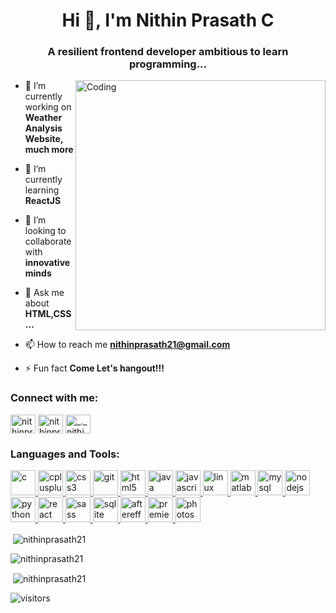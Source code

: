 <h1 align="center">Hi 👋, I'm Nithin Prasath C</h1>
<h3 align="center">A resilient frontend developer ambitious to learn programming...</h3>
<img align="right" alt="Coding" width="400" src="https://media3.giphy.com/media/qgQUggAC3Pfv687qPC/giphy.gif">

- 🔭 I’m currently working on **Weather Analysis Website, much more**

- 🌱 I’m currently learning **ReactJS**

- 👯 I’m looking to collaborate with **innovative minds**

- 💬 Ask me about **HTML,CSS...**

- 📫 How to reach me **nithinprasath21@gmail.com**

- ⚡ Fun fact **Come Let's hangout!!!**

<h3 align="left">Connect with me:</h3>
<p align="left">
<a href="https://twitter.com/nithinprasath21" target="blank"><img align="center" src="https://cdn.cdnlogo.com/logos/t/96/twitter-icon.svg" alt="nithinprasath21" height="30" width="40" /></a>
<a href="https://fb.com/nithinprasath21" target="blank"><img align="center" src="https://upload.wikimedia.org/wikipedia/commons/1/1b/Facebook_icon.svg" alt="nithinprasath21" height="30" width="40" /></a>
<a href="https://instagram.com/_._nithin__" target="blank"><img align="center" src="https://upload.wikimedia.org/wikipedia/commons/e/e7/Instagram_logo_2016.svg" alt="_._nithin__" height="30" width="40" /></a>
</p>

<h3 align="left">Languages and Tools:</h3>
<p align="left"> <a href="https://www.cprogramming.com/" target="_blank" rel="noreferrer"> <img src="https://upload.wikimedia.org/wikipedia/commons/1/18/C_Programming_Language.svg" alt="c" width="40" height="40"/> </a> <a href="https://www.w3schools.com/cpp/" target="_blank" rel="noreferrer"> <img src="https://upload.wikimedia.org/wikipedia/commons/1/18/ISO_C%2B%2B_Logo.svg" alt="cplusplus" width="40" height="40"/> </a> <a href="https://www.w3schools.com/css/" target="_blank" rel="noreferrer"> <img src="https://upload.wikimedia.org/wikipedia/commons/3/3d/CSS.3.svg" alt="css3" width="40" height="40"/> </a> <a href="https://git-scm.com/" target="_blank" rel="noreferrer"> <img src="https://www.vectorlogo.zone/logos/git-scm/git-scm-icon.svg" alt="git" width="40" height="40"/> </a> <a href="https://www.w3.org/html/" target="_blank" rel="noreferrer"> <img src="https://upload.wikimedia.org/wikipedia/commons/6/61/HTML5_logo_and_wordmark.svg" alt="html5" width="40" height="40"/> </a> <a href="https://www.java.com" target="_blank" rel="noreferrer"> <img src="https://upload.wikimedia.org/wikipedia/ml/2/2e/Java_Logo.svg" alt="java" width="40" height="40"/> </a> <a href="https://developer.mozilla.org/en-US/docs/Web/JavaScript" target="_blank" rel="noreferrer"> <img src="https://upload.wikimedia.org/wikipedia/commons/9/99/Unofficial_JavaScript_logo_2.svg" alt="javascript" width="40" height="40"/> </a> <a href="https://www.linux.org/" target="_blank" rel="noreferrer"> <img src="https://upload.wikimedia.org/wikipedia/commons/3/35/Tux.svg" alt="linux" width="40" height="40"/> </a> <a href="https://www.mathworks.com/" target="_blank" rel="noreferrer"> <img src="https://upload.wikimedia.org/wikipedia/commons/2/21/Matlab_Logo.png" alt="matlab" width="40" height="40"/> </a> <a href="https://www.mysql.com/" target="_blank" rel="noreferrer"> <img src="https://upload.wikimedia.org/wikipedia/commons/0/0a/MySQL_textlogo.svg" alt="mysql" width="40" height="40"/> </a> <a href="https://nodejs.org" target="_blank" rel="noreferrer"> <img src="https://upload.wikimedia.org/wikipedia/commons/d/d9/Node.js_logo.svg" alt="nodejs" width="40" height="40"/> </a> <a href="https://www.python.org" target="_blank" rel="noreferrer"> <img src="https://upload.wikimedia.org/wikipedia/commons/1/1f/Python_logo_01.svg" alt="python" width="40" height="40"/> </a> <a href="https://reactjs.org/" target="_blank" rel="noreferrer"> <img src="https://upload.wikimedia.org/wikipedia/commons/a/a7/React-icon.svg" alt="react" width="40" height="40"/> </a> <a href="https://sass-lang.com" target="_blank" rel="noreferrer"> <img src="https://upload.wikimedia.org/wikipedia/commons/9/96/Sass_Logo_Color.svg" alt="sass" width="40" height="40"/> </a> <a href="https://www.sqlite.org/" target="_blank" rel="noreferrer"> <img src="https://www.vectorlogo.zone/logos/sqlite/sqlite-icon.svg" alt="sqlite" width="40" height="40"/> </a> <a href="https://www.googleadservices.com/pagead/aclk?sa=L&ai=DChcSEwik28DmmKT8AhVUBCsKHbUoAR8YABAAGgJzZg&ohost=www.google.com&cid=CAESbeD2fEXv3Twxje3MNuikgM_qwarqgi1idYmuxxKi0q32frWaxzE2B8sxH9mtbHP15BRa2vi-v9sbe8QGAQ5P1yljKd8qsl2wBrbMuRT5qZ9Z67eg2kVGoPMK_F1BA6moYwWqWduH0HtJ172rLz8&sig=AOD64_3r_6ORjkOlwD7QtB6pflomRQ4DSg&q&adurl&ved=2ahUKEwiZ_7rmmKT8AhWsTWwGHSmuAfUQ0Qx6BAgJEAE" target="_blank" rel="noreferrer"> <img src="https://upload.wikimedia.org/wikipedia/commons/c/cb/Adobe_After_Effects_CC_icon.svg" alt="aftereffects" width="40" height="40"/> </a> <a href="https://www.googleadservices.com/pagead/aclk?sa=L&ai=DChcSEwjBkZrRmaT8AhUbkWYCHa_0ClwYABAAGgJzbQ&ohost=www.google.com&cid=CAESbeD2My2FP5uzVWLFsXMN0AkqCK7ToiRFj_FT0v1-8T-aToz_qvPGc_MGy-OpARKVoIo-cyOVmsW1v_32PkR6cpRPGqHY9qt3bnQ530aC9GiWU4WDelpyaQxSYBVCvmReIfAVf9EpKYHTBdHdcgk&sig=AOD64_35DaN5_yBoWh52riQoNehZ47D9Dw&q&adurl&ved=2ahUKEwiAmpTRmaT8AhWKRmwGHfvFD_MQ0Qx6BAgQEAE" target="_blank" rel="noreferrer"> <img src="https://upload.wikimedia.org/wikipedia/commons/4/40/Adobe_Premiere_Pro_CC_icon.svg" alt="premierepro" width="40" height="40"/> </a> <a href="https://www.photoshop.com/en" target="_blank" rel="noreferrer"> <img src="https://upload.wikimedia.org/wikipedia/commons/a/af/Adobe_Photoshop_CC_icon.svg" alt="photoshop" width="40" height="40"/> </a></p>

<p>&nbsp;<img align="center" src="https://github-readme-stats.vercel.app/api?username=nithinprasath21&theme=github_dark&show_icons=true&locale=en" alt="nithinprasath21" /></p>

<p>&nbsp;<img align="left" src="https://github-readme-stats.vercel.app/api/top-langs?username=nithinprasath21&theme=github_dark&show_icons=true&locale=en&layout=compact" alt="nithinprasath21" /></p>

<p>&nbsp;<img align="center" src="http://github-readme-streak-stats.herokuapp.com?user=nithinprasath21&theme=github-dark&date_format=j%20M%5B%20Y%5D&border=FFFFFF&ring=4C8EDA&stroke=FFFFFF&dates=1D64D0" alt="nithinprasath21" /></p>

![visitors](https://visitor-badge.laobi.icu/badge?page_id=nithinprasath21.nithinprasath21)
